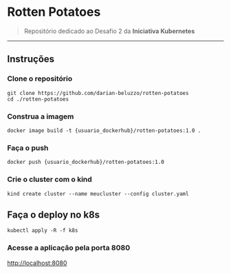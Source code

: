 # Rotten Potatoes
> Repositório dedicado ao Desafio 2 da **Iniciativa Kubernetes**
---
## Instruções

### Clone o repositório
```
git clone https://github.com/darian-beluzzo/rotten-potatoes
cd ./rotten-potatoes
```

### Construa a imagem
```
docker image build -t {usuario_dockerhub}/rotten-potatoes:1.0 .
```

### Faça o push
```
docker push {usuario_dockerhub}/rotten-potatoes:1.0
```

### Crie o cluster com o kind
```
kind create cluster --name meucluster --config cluster.yaml
```

## Faça o deploy no k8s
```
kubectl apply -R -f k8s
```

### Acesse a aplicação pela porta 8080
[http://localhost:8080](http://localhost:8080)
